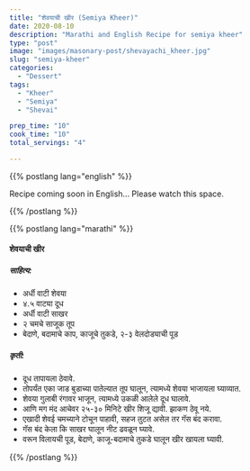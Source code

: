 ```yaml
---
title: "शेवयाची खीर (Semiya Kheer)"
date: 2020-08-10
description: "Marathi and English Recipe for semiya kheer"
type: "post"
image: "images/masonary-post/shevayachi_kheer.jpg"
slug: "semiya-kheer"
categories: 
  - "Dessert"
tags:
  - "Kheer"
  - "Semiya"
  - "Shevai"

prep_time: "10"
cook_time: "10"
total_servings: "4"

---
```



{{% postlang lang="english" %}}

Recipe coming soon in English... Please watch this space. 

{{% /postlang %}}


{{% postlang lang="marathi" %}}

#### शेवयाची खीर



##### साहित्य:
- अर्धी वाटी शेवया 
- ४.५ वाट्या दूध 
- अर्धी वाटी साखर
- २ चमचे साजूक तूप 
- बेदाणे, बदामाचे काप, काजूचे तुकडे, २-३ वेलदोड्याची पूड 

##### कृती:


- दूध तापायला ठेवावे. 
- तोपर्यंत एका जाड बुडाच्या पातेल्यात तूप घालून, त्यामध्ये शेवया भाजायला घ्याव्यात. 
- शेवया गुलाबी रंगावर भाजून, त्यामध्ये उकळी आलेले दूध घालावे. 
- आणि मग मंद आचेवर २५-३० मिनिटे खीर शिजू द्यावी. झाकण ठेवू नये. 
- एखादी शेवई चमच्याने टोचून पाहावी, सहज तुटत असेल तर गॅस बंद करावा. 
- गॅस बंद केला कि साखर घालून नीट ढवळून घ्यावे. 
- वरून विलायची पूड, बेदाणे, काजू-बदामाचे तुकडे घालून खीर खायला घ्यावी.   

{{% /postlang %}}
